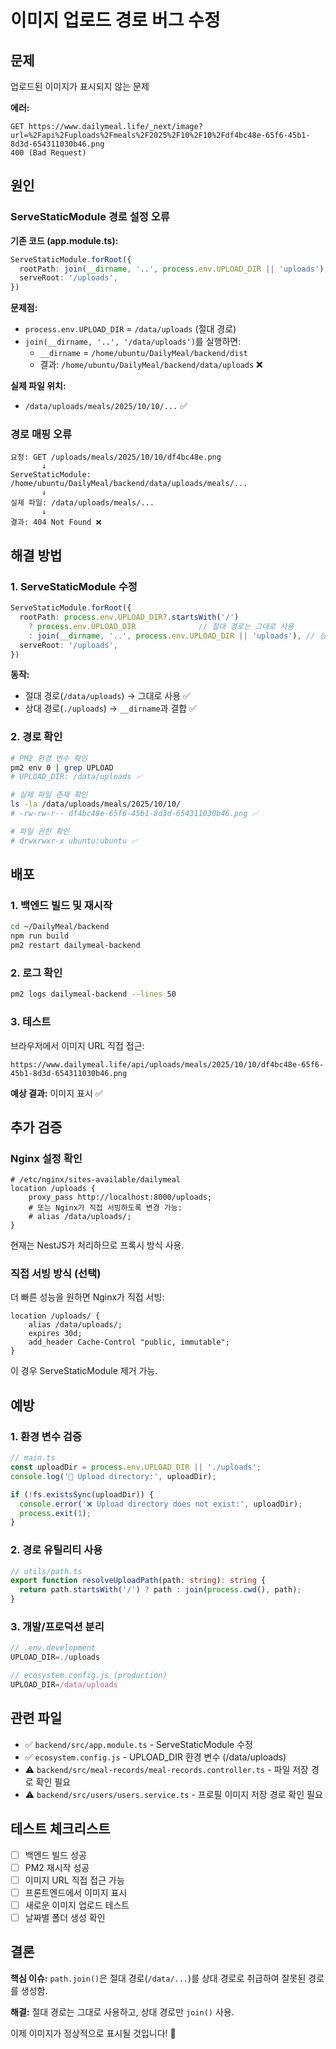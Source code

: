 # 이미지 업로드 경로 버그 수정

## 문제

업로드된 이미지가 표시되지 않는 문제

**에러:**
```
GET https://www.dailymeal.life/_next/image?url=%2Fapi%2Fuploads%2Fmeals%2F2025%2F10%2F10%2Fdf4bc48e-65f6-45b1-8d3d-654311030b46.png
400 (Bad Request)
```

## 원인

### ServeStaticModule 경로 설정 오류

**기존 코드 (app.module.ts):**
```typescript
ServeStaticModule.forRoot({
  rootPath: join(__dirname, '..', process.env.UPLOAD_DIR || 'uploads'),
  serveRoot: '/uploads',
})
```

**문제점:**
- `process.env.UPLOAD_DIR` = `/data/uploads` (절대 경로)
- `join(__dirname, '..', '/data/uploads')`를 실행하면:
  - `__dirname` = `/home/ubuntu/DailyMeal/backend/dist`
  - 결과: `/home/ubuntu/DailyMeal/backend/data/uploads` ❌

**실제 파일 위치:**
- `/data/uploads/meals/2025/10/10/...` ✅

### 경로 매핑 오류

```
요청: GET /uploads/meals/2025/10/10/df4bc48e.png
       ↓
ServeStaticModule: /home/ubuntu/DailyMeal/backend/data/uploads/meals/...
       ↓
실제 파일: /data/uploads/meals/...
       ↓
결과: 404 Not Found ❌
```

## 해결 방법

### 1. ServeStaticModule 수정

```typescript
ServeStaticModule.forRoot({
  rootPath: process.env.UPLOAD_DIR?.startsWith('/') 
    ? process.env.UPLOAD_DIR              // 절대 경로는 그대로 사용
    : join(__dirname, '..', process.env.UPLOAD_DIR || 'uploads'), // 상대 경로만 join
  serveRoot: '/uploads',
})
```

**동작:**
- 절대 경로(`/data/uploads`) → 그대로 사용 ✅
- 상대 경로(`./uploads`) → `__dirname`과 결합 ✅

### 2. 경로 확인

```bash
# PM2 환경 변수 확인
pm2 env 0 | grep UPLOAD
# UPLOAD_DIR: /data/uploads ✅

# 실제 파일 존재 확인
ls -la /data/uploads/meals/2025/10/10/
# -rw-rw-r-- df4bc48e-65f6-45b1-8d3d-654311030b46.png ✅

# 파일 권한 확인
# drwxrwxr-x ubuntu:ubuntu ✅
```

## 배포

### 1. 백엔드 빌드 및 재시작

```bash
cd ~/DailyMeal/backend
npm run build
pm2 restart dailymeal-backend
```

### 2. 로그 확인

```bash
pm2 logs dailymeal-backend --lines 50
```

### 3. 테스트

브라우저에서 이미지 URL 직접 접근:
```
https://www.dailymeal.life/api/uploads/meals/2025/10/10/df4bc48e-65f6-45b1-8d3d-654311030b46.png
```

**예상 결과:** 이미지 표시 ✅

## 추가 검증

### Nginx 설정 확인

```nginx
# /etc/nginx/sites-available/dailymeal
location /uploads {
    proxy_pass http://localhost:8000/uploads;
    # 또는 Nginx가 직접 서빙하도록 변경 가능:
    # alias /data/uploads/;
}
```

현재는 NestJS가 처리하므로 프록시 방식 사용.

### 직접 서빙 방식 (선택)

더 빠른 성능을 원하면 Nginx가 직접 서빙:

```nginx
location /uploads/ {
    alias /data/uploads/;
    expires 30d;
    add_header Cache-Control "public, immutable";
}
```

이 경우 ServeStaticModule 제거 가능.

## 예방

### 1. 환경 변수 검증

```typescript
// main.ts
const uploadDir = process.env.UPLOAD_DIR || './uploads';
console.log('📁 Upload directory:', uploadDir);

if (!fs.existsSync(uploadDir)) {
  console.error('❌ Upload directory does not exist:', uploadDir);
  process.exit(1);
}
```

### 2. 경로 유틸리티 사용

```typescript
// utils/path.ts
export function resolveUploadPath(path: string): string {
  return path.startsWith('/') ? path : join(process.cwd(), path);
}
```

### 3. 개발/프로덕션 분리

```typescript
// .env.development
UPLOAD_DIR=./uploads

// ecosystem.config.js (production)
UPLOAD_DIR=/data/uploads
```

## 관련 파일

- ✅ `backend/src/app.module.ts` - ServeStaticModule 수정
- ✅ `ecosystem.config.js` - UPLOAD_DIR 환경 변수 (/data/uploads)
- ⚠️ `backend/src/meal-records/meal-records.controller.ts` - 파일 저장 경로 확인 필요
- ⚠️ `backend/src/users/users.service.ts` - 프로필 이미지 저장 경로 확인 필요

## 테스트 체크리스트

- [ ] 백엔드 빌드 성공
- [ ] PM2 재시작 성공
- [ ] 이미지 URL 직접 접근 가능
- [ ] 프론트엔드에서 이미지 표시
- [ ] 새로운 이미지 업로드 테스트
- [ ] 날짜별 폴더 생성 확인

## 결론

**핵심 이슈:** `path.join()`은 절대 경로(`/data/...`)를 상대 경로로 취급하여 잘못된 경로를 생성함.

**해결:** 절대 경로는 그대로 사용하고, 상대 경로만 `join()` 사용.

이제 이미지가 정상적으로 표시될 것입니다! 🎉
